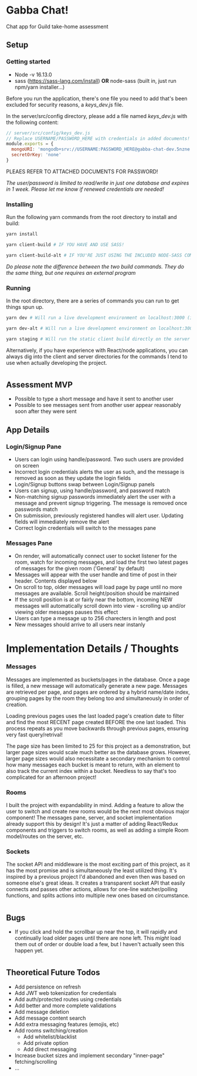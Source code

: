 # Gabba Chat!

Chat app for Guild take-home assessment

## Setup
### Getting started

* Node -v 16.13.0
* sass (https://sass-lang.com/install) **OR** node-sass (built in, just run npm/yarn installer...)


Before you run the application, there's one file you need to add that's been 
excluded for security reasons, a *keys_dev.js* file.

In the server/src/config directory, please add a file named *keys_dev.js* with the following content:
```js
// server/src/config/keys_dev.js
// Replace USERNAME/PASSWORD_HERE with credentials in added documents!
module.exports = {
  mongoURI: 'mongodb+srv://USERNAME:PASSWORD_HERE@gabba-chat-dev.5nzne.mongodb.net/guild-project?retryWrites=true&w=majority',
  secretOrKey: 'none'
}
```
PLEAES REFER TO ATTACHED DOCUMENTS FOR PASSWORD!

*The user/password is limited to read/write in just one database and expires in 1 week.  Please let me know if renewed credentials are needed!*

### Installing
Run the following yarn commands from the root directory to install and build:
```bash
yarn install

yarn client-build # IF YOU HAVE AND USE SASS!

yarn client-build-alt # IF YOU'RE JUST USING THE INCLUDED NODE-SASS COMPILER!
```
*Do please note the difference between the two build commands. They do the same thing, but one requires an external program*


### Running
In the root directory, there are a series of commands you can run to get things spun up.
```bash
yarn dev # Will run a live development environment on localhost:3000 (if you have and use sass, etc.)

yarn dev-alt # Will run a live development environment on localhost:3000 with the included node-sass compiler

yarn staging # Will run the static client build directly on the server at localhost:5001
```

Alternatively, if you have experience with React/node applications, you can always dig into the client and server directories for the commands I tend to use when actually developing the project.

#

## Assessment MVP
* Possible to type a short message and have it sent to another user
* Possible to see messages sent from another user appear reasonably soon after they were sent

## App Details
### Login/Signup Pane
* Users can login using handle/password. Two such users are provided on screen
* Incorrect login credentials alerts the user as such, and the message is removed as soon as they update the login fields
* Login/Signup buttons swap between Login/Signup panels
* Users can signup, using handle/password, and password match
* Non-matching signup passwords immediately alert the user with a message and prevent signup triggering. The message is removed once passwords match
* On submission, previously registered handles will alert user. Updating fields will immediately remove the alert
* Correct login credentials will switch to the messages pane

### Messages Pane
* On render, will automatically connect user to socket listener for the room, watch for incoming messages, and load the first two latest pages of messages for the given room ('General' by default)
* Messages will appear with the user handle and time of post
in their header. Contents displayed below
* On scroll to top, older messages will load page by page until no more messages are available. Scroll height/position should be maintained
* If the scroll position is at or fairly near the bottom, incoming NEW messages will automatically scroll down into view -  scrolling up and/or viewing older messages pauses this effect
* Users can type a message up to 256 charecters in length and post
* New messages should arrive to all users near instanly


# Implementation Details / Thoughts

### Messages
Messages are implemented as buckets/pages in the database.
Once a page is filled, a new message will automatically generate a new page.  Messages are retrieved per page, and pages are ordered by a hybrid name/date index, grouping pages by the room they belong too and simultaneously in order of creation.

Loading previous pages uses the last loaded page's creation date to filter and find the most RECENT page created BEFORE the one last loaded.  This process repeats as you move backwards through previous pages, ensuring very fast query/retrival!

The page size has been limited to 25 for this project as a demonstration, but larger page sizes would scale much better as the database grows.  However, larger page sizes would also necessitate a secondary mechanism to control how many messages each bucket is meant to return, with an element to also track the current index within a bucket.  Needless to say that's too complicated for an afternoon project!

### Rooms
I built the project with expandability in mind.  Adding a feature to allow the user to switch and create new rooms would be the next most obvious major component!  The messages pane, server, and socket implementation already support this by design!  It's just a matter of adding React/Redux components and triggers to switch rooms, as well as adding a simple Room model/routes on the server, etc.  

### Sockets
The socket API and middleware is the most exciting part of this project, as it has the most promise and is simultaneously the least utilized thing.  It's inspired by a previous project I'd abandoned and even then was based on someone else's great ideas.  It creates a transparent socket API that easily connects and passes other actions, allows for one-line watcher/polling functions, and splits actions into multiple new ones based on circumstance.

#

## Bugs
* If you click and hold the scrollbar up near the top, it will rapidly and continually load older pages until there are none left.  This *might* load them out of order or double load a few, but I haven't actually seen this happen yet.
#
## Theoretical Future Todos
* Add persistence on refresh
* Add JWT web tokenization for credentials
* Add auth/protected routes using credentials
* Add better and more complete validations
* Add message deletion
* Add message content search
* Add extra messaging features (emojis, etc)
* Add rooms switching/creation
  * Add whitelist/blacklist
  * Add private option
  * Add direct messaging
* Increase bucket sizes and implement secondary "inner-page" fetching/scrolling
* ...
